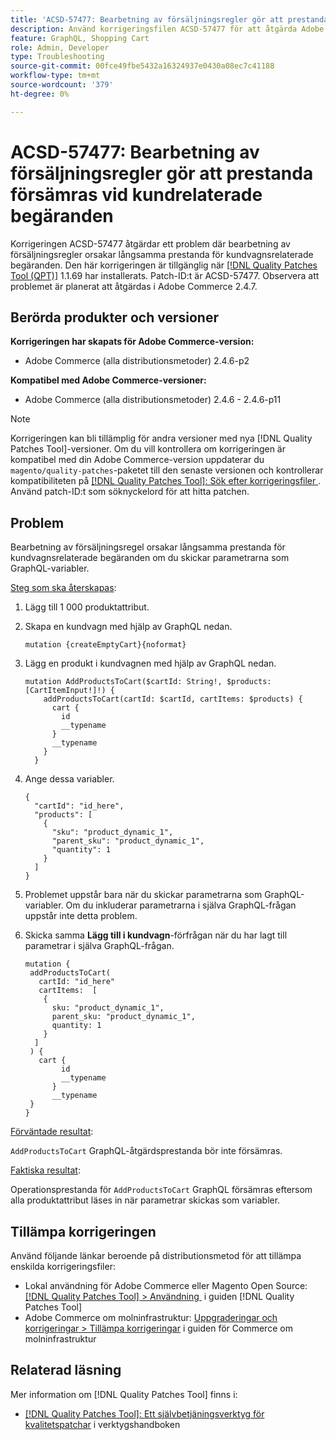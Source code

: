 ```yaml
---
title: 'ACSD-57477: Bearbetning av försäljningsregler gör att prestanda försämras vid kundrelaterade begäranden'
description: Använd korrigeringsfilen ACSD-57477 för att åtgärda Adobe Commerce-problemet där Commerce försöker läsa in alla dessa produktattribut när en åtgärd av typen AddProductsToCart körs med variabler i ett projekt med många tillgängliga produktattribut (till exempel 1000 attribut) och orsakar långsamma prestandaproblem i GraphQL-åtgärden AddProductsToCart.
feature: GraphQL, Shopping Cart
role: Admin, Developer
type: Troubleshooting
source-git-commit: 00fce49fbe5432a16324937e0430a08ec7c41188
workflow-type: tm+mt
source-wordcount: '379'
ht-degree: 0%

---
```



# ACSD-57477: Bearbetning av försäljningsregler gör att prestanda försämras vid kundrelaterade begäranden

Korrigeringen ACSD-57477 åtgärdar ett problem där bearbetning av försäljningsregler orsakar långsamma prestanda för kundvagnsrelaterade begäranden. Den här korrigeringen är tillgänglig när [[!DNL Quality Patches Tool (QPT)]](/help/tools/quality-patches-tool/quality-patches-tool-to-self-serve-quality-patches.md) 1.1.69 har installerats. Patch-ID:t är ACSD-57477. Observera att problemet är planerat att åtgärdas i Adobe Commerce 2.4.7.

## Berörda produkter och versioner

**Korrigeringen har skapats för Adobe Commerce-version:**

* Adobe Commerce (alla distributionsmetoder) 2.4.6-p2

**Kompatibel med Adobe Commerce-versioner:**

* Adobe Commerce (alla distributionsmetoder) 2.4.6 - 2.4.6-p11

>[!NOTE]
>
>Korrigeringen kan bli tillämplig för andra versioner med nya [!DNL Quality Patches Tool]-versioner. Om du vill kontrollera om korrigeringen är kompatibel med din Adobe Commerce-version uppdaterar du `magento/quality-patches`-paketet till den senaste versionen och kontrollerar kompatibiliteten på [[!DNL Quality Patches Tool]: Sök efter korrigeringsfiler &#x200B;](https://experienceleague.adobe.com/tools/commerce-quality-patches/index.html?lang=sv-SE). Använd patch-ID:t som söknyckelord för att hitta patchen.

## Problem

Bearbetning av försäljningsregel orsakar långsamma prestanda för kundvagnsrelaterade begäranden om du skickar parametrarna som GraphQL-variabler.

<u>Steg som ska återskapas</u>:

1. Lägg till 1 000 produktattribut.
1. Skapa en kundvagn med hjälp av GraphQL nedan.

   ```
   mutation {createEmptyCart}{noformat}
   ```

1. Lägg en produkt i kundvagnen med hjälp av GraphQL nedan.

   ```
   mutation AddProductsToCart($cartId: String!, $products: [CartItemInput!]!) {
       addProductsToCart(cartId: $cartId, cartItems: $products) {
         cart {
           id
           __typename
         }
         __typename
       }
     }
   ```

1. Ange dessa variabler.

   ```
   {
     "cartId": "id_here",
     "products": [
       {
         "sku": "product_dynamic_1",
         "parent_sku": "product_dynamic_1",
         "quantity": 1
       }
     ]
   }
   ```

1. Problemet uppstår bara när du skickar parametrarna som GraphQL-variabler. Om du inkluderar parametrarna i själva GraphQL-frågan uppstår inte detta problem.
1. Skicka samma **Lägg till i kundvagn**-förfrågan när du har lagt till parametrar i själva GraphQL-frågan.

   ```
   mutation {
    addProductsToCart(
      cartId: "id_here"
      cartItems:  [
       {
         sku: "product_dynamic_1",
         parent_sku: "product_dynamic_1",
         quantity: 1
       }
     ]
    ) {
      cart {
           id
           __typename
         }
         __typename
    }
   }
   ```

<u>Förväntade resultat</u>:

`AddProductsToCart` GraphQL-åtgärdsprestanda bör inte försämras.

<u>Faktiska resultat</u>:

Operationsprestanda för `AddProductsToCart` GraphQL försämras eftersom alla produktattribut läses in när parametrar skickas som variabler.

## Tillämpa korrigeringen

Använd följande länkar beroende på distributionsmetod för att tillämpa enskilda korrigeringsfiler:

* Lokal användning för Adobe Commerce eller Magento Open Source: [[!DNL Quality Patches Tool] > Användning &#x200B;](/help/tools/quality-patches-tool/usage.md) i guiden [!DNL Quality Patches Tool]
* Adobe Commerce om molninfrastruktur: [Uppgraderingar och korrigeringar > Tillämpa korrigeringar](https://experienceleague.adobe.com/docs/commerce-cloud-service/user-guide/develop/upgrade/apply-patches.html?lang=sv-SE) i guiden för Commerce om molninfrastruktur

## Relaterad läsning

Mer information om [!DNL Quality Patches Tool] finns i:

* [[!DNL Quality Patches Tool]: Ett självbetjäningsverktyg för kvalitetspatchar](/help/tools/quality-patches-tool/quality-patches-tool-to-self-serve-quality-patches.md) i verktygshandboken

